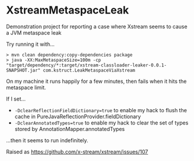# XstreamMetaspaceLeak

Demonstration project for reporting a case where Xstream seems to cause a JVM metaspace leak

Try running it with...

```
> mvn clean dependency:copy-dependencies package
> java -XX:MaxMetaspaceSize=100m -cp "target/dependency/*:target/xstream-classloader-leaker-0.0.1-SNAPSHOT.jar" com.kstruct.LeakMetaspaceViaXstream
```

On my machine it runs happily for a few minutes, then fails when it hits the metaspace limit.

If I set...

- `-DclearReflectionFieldDictionary=true` to enable my hack to flush
  the cache in PureJavaReflectionProvider.fieldDictionary
- `-DclearAnnotatedTypes=true` to enable my hack to clear the set of
  types stored by AnnotationMapper.annotatedTypes

...then it seems to run indefinitely.

Raised as https://github.com/x-stream/xstream/issues/107